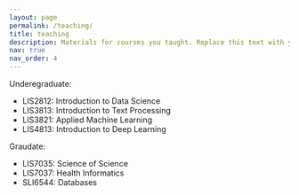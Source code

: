 ```yaml
---
layout: page
permalink: /teaching/
title: teaching
description: Materials for courses you taught. Replace this text with your description.
nav: true
nav_order: 4
---
```


Underegraduate:

* LIS2812: Introduction to Data Science
* LIS3813: Introduction to Text Processing
* LIS3821: Applied Machine Learning
* LIS4813: Introduction to Deep Learning

Graudate:

* LIS7035: Science of Science
* LIS7037: Health Informatics
* SLI6544: Databases